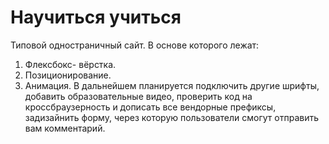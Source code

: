 # Научиться учиться
Типовой одностраничный сайт. В основе которого лежат:
1. Флексбокс- вёрстка.
2. Позиционирование.
3. Анимация.
В дальнейшем планируется подключить другие шрифты, добавить образовательные видео, проверить код на кроссбраузерность и дописать все вендорные префиксы, задизайнить форму, через которую пользователи смогут отправить вам комментарий.
